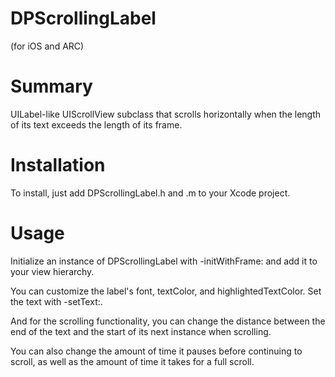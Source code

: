 DPScrollingLabel
================
(for iOS and ARC)

Summary
================
UILabel-like UIScrollView subclass that scrolls horizontally when the length of its text exceeds the length of its frame.

Installation
================
To install, just add DPScrollingLabel.h and .m to your Xcode project.

Usage
================
Initialize an instance of DPScrollingLabel with -initWithFrame: and add it to your view hierarchy.

You can customize the label's font, textColor, and highlightedTextColor. Set the text with -setText:.

And for the scrolling functionality, you can change the distance between the end of the text and the start of its next instance when scrolling.

You can also change the amount of time it pauses before continuing to scroll, as well as the amount of time it takes for a full scroll.